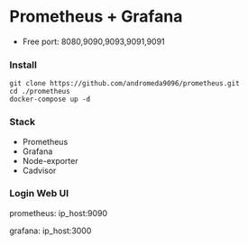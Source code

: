 # Prometheus + Grafana
- Free port: 8080,9090,9093,9091,9091

### Install 
```
git clone https://github.com/andromeda9096/prometheus.git
cd ./prometheus
docker-compose up -d 
```
### Stack
- Prometheus
- Grafana
- Node-exporter
- Cadvisor

### Login Web UI

prometheus: ip_host:9090

grafana: ip_host:3000
